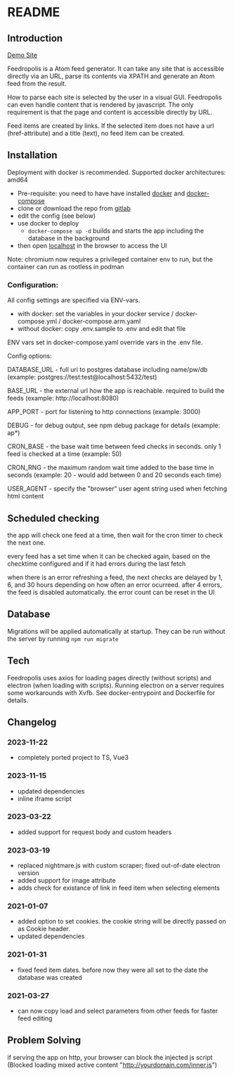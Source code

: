 # README #

## Introduction ##

[Demo Site](https://feedropolis.cryptic.link/)

Feedropolis is a Atom feed generator. It can take any site that is accessible directly via an URL, parse its contents via XPATH and generate an Atom feed from the result.

How to parse each site is selected by the user in a visual GUI. Feedropolis can even handle content that is rendered by javascript. The only requirement is that the page and content is accessible directly by URL.

Feed items are created by links. If the selected item does not have a url (href-attribute) and a title (text), no feed item can be created.

## Installation ##

Deployment with docker is recommended. Supported docker architectures: amd64

- Pre-requisite: you need to have have installed [docker](https://docs.docker.com/engine/install/debian/#install-using-the-convenience-script) and [docker-compose](https://docs.docker.com/compose/install/)
- clone or download the repo from [gitlab](https://gitlab.com/stormking/feedropolis/)
- edit the config (see below)
- use docker to deploy
  - `docker-compose up -d` builds and starts the app including the database in the background
- then open [localhost](http://localhost/) in the browser to access the UI

Note: chromium now requires a privileged container env to run, but the container can run as rootless in podman

### Configuration:

All config settings are specified via ENV-vars.

- with docker: set the variables in your docker service / docker-compose.yml / docker-compose.arm.yaml
- without docker: copy .env.sample to .env and edit that file

ENV vars set in docker-compose.yaml override vars in the .env file.

Config options:

DATABASE_URL - full uri to postgres database including name/pw/db
(example: postgres://test:test@localhost:5432/test)

BASE_URL - the external url how the app is reachable. required to build the feeds
(example: http://localhost:8080)

APP_PORT - port for listening to http connections
(example: 3000)

DEBUG - for debug output, see npm debug package for details
(example: ap*)

CRON_BASE - the base wait time between feed checks in seconds. only 1 feed is checked at a  time
(example: 50)

CRON_RNG - the maximum random wait time added to the base time in seconds
(example: 20 - would add between 0 and 20 seconds each time)

USER_AGENT - specify the "browser" user agent string used when fetching html content

## Scheduled checking

the app will check one feed at a time, then wait for the cron timer to check the next one.

every feed has a set time when it can be checked again, based on the checktime configured and if it had errors during the last fetch

when there is an error refreshing a feed, the next checks are delayed by 1, 6, and 30 hours depending on how often an error ocurreed. after 4 errors, the feed is disabled automatically. the error count can be reset in the UI

## Database

Migrations will be applied automatically at startup. They can be run without the server by running `npm run migrate`

## Tech

Feedropolis uses axios for loading pages directly (without scripts) and electron (when loading with scripts).
Running electron on a server requires some workarounds with Xvfb. See docker-entrypoint and Dockerfile for details.

## Changelog

### 2023-11-22

- completely ported project to TS, Vue3

### 2023-11-15

- updated dependencies
- inline iframe script

### 2023-03-22

- added support for request body and custom headers

### 2023-03-19

- replaced nightmare.js with custom scraper; fixed out-of-date electron version
- added support for image attribute
- adds check for existance of link in feed item when selecting elements

### 2021-01-07

- added option to set cookies. the cookie string will be directly passed on as Cookie header.
- updated dependencies

### 2021-01-31

- fixed feed item dates. before now they were all set to the date the database was created

### 2021-03-27

- can now copy load and select parameters from other feeds for faster feed editing

## Problem Solving

if serving the app on http, your browser can block the injected js script (Blocked loading mixed active content "http://yourdomain.com/inner.js")
